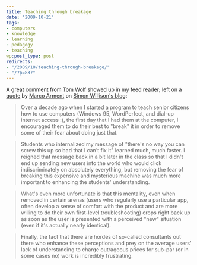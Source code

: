```yaml
---
title: Teaching through breakage
date: '2009-10-21'
tags:
- computers
- knowledge
- learning
- pedagogy
- teaching
wp:post_type: post
redirects:
- "/2009/10/teaching-through-breakage/"
- "/?p=837"
---
```


A great comment from [Tom Wolf](http://nonprofitable.org/) showed up in my feed reader; left on a [quote](http://simonwillison.net/2009/Oct/19/upgrades/) by [Marco Arment](http://www.marco.org/217159338) on [Simon Willison's blog](http://simonwillison.net/2009/Oct/19/upgrades/):

> Over a decade ago when I started a program to teach senior citizens how to use computers (Windows 95, WordPerfect, and dial-up internet access :), the first day that I had them at the computer, I encouraged them to do their best to "break" it in order to remove some of their fear about doing just that.

>

> Students who internalized my message of "there's no way you can screw this up so bad that I can't fix it" learned much, much faster. I reigned that message back in a bit later in the class so that I didn't end up sending new users into the world who would click indiscriminately on absolutely everything, but removing the fear of breaking this expensive and mysterious machine was much more important to enhancing the students' understanding.

>

> What's even more unfortunate is that this mentality, even when removed in certain arenas (users who regularly use a particular app, often develop a sense of comfort with the product and are more willing to do their own first-level troubleshooting) crops right back up as soon as the user is presented with a perceived "new" situation (even if it's actually nearly identical).

>

> Finally, the fact that there are hordes of so-called consultants out there who enhance these perceptions and prey on the average users' lack of understanding to charge outrageous prices for sub-par (or in some cases no) work is incredibly frustrating.
